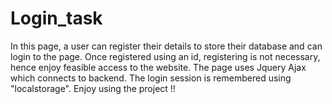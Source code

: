 # Login_task
In this page, a user can register their details to store their database and can login to the page. Once registered using an id, registering is not necessary, hence enjoy feasible access to the website. The page uses Jquery Ajax which connects to backend. The login session is remembered using "localstorage". Enjoy using the project !!
